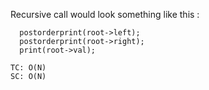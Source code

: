 Recursive call would look something like this : 

      postorderprint(root->left);
      postorderprint(root->right);
      print(root->val);

    TC: O(N)
    SC: O(N)